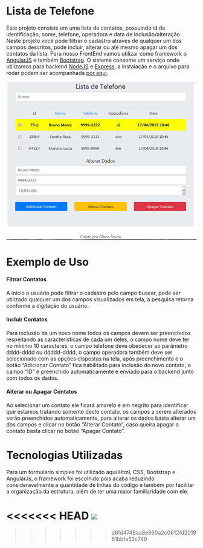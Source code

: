 # Lista de Telefone

 Este projeto consiste em uma lista de contatos, possuindo id de identificação, nome, telefone, operadora e data de inclusão/alteração.
 Neste projeto você pode filtrar o cadastro através de qualquer um dos campos descritos, pode incluir, alterar ou até mesmo apagar um dos contatos da lista. 
 Para nosso FrontEnd vamos utilizar como framework o [AngularJS](https://angularjs.org/) e também [Bootstrap]( https://getbootstrap.com/docs/4.1/getting-started/download/).
 O sistema consome um serviço onde utilizamos para backend [NodeJS](https://nodejs.org/en/download/) e [Express]( https://expressjs.com/pt-br/starter/installing.html), a instalação e o arquivo para rodar podem ser acompanhada [por aqui]( https://github.com/gilsonroberto/testePP/tree/master/backend).
 
![](https://github.com/gilsonroberto/testePP/blob/master/backend/PNG/header.PNG)
 
# Exemplo de Uso

#### Filtrar Contatos
 A início o usuário pode filtrar o cadastro pelo campo buscar, pode ser utilizado qualquer um dos campos visualizados em tela, a pesquisa retorna conforme a digitação do usuário. 
 
#### Incluir Contatos
 Para inclusão de um novo nome todos os campos devem ser preenchidos respeitando as características de cada um deles, o campo nome deve ter no mínimo 10 caracteres, o campo telefone deve obedecer ao parâmetro dddd-dddd ou ddddd-dddd, o campo operadora também deve ser selecionado com as opções dispostas na tela, após preenchimento e o botão “Adicionar Contato” fica habilitado para inclusão do novo contato, o campo “ID” é preenchido automaticamente e enviado para o backend junto com todos os dados.
 
 #### Alterar ou Apagar Contatos
 Ao selecionar um contato ele ficará amarelo e em negrito para identificar que estamos tratando somente deste contato, os campos a serem alterados serão preenchidos automaticamente, para alterar os dados basta alterar um dos campos e clicar no botão “Alterar Contato”, caso queira apagar o contato basta clicar no botão “Apagar Contato”.
 
 # Tecnologias Utilizadas
 
 Para um formulário simples foi utilizado aqui Html, CSS, Bootstrap e AngularJs, o framework foi escolhido pois acaba reduzindo consideravelmente a quantidade de linhas do  código e também por facilitar a organização da estrutura, além de ter uma maior familiaridade com ele.

<<<<<<< HEAD
  ![](www.github.com/gilsonroberto/testePP/blob/master/backend/PNG/header.PNG)
=======

  
>>>>>>> d6fd4748aa8e950a2c0612fd201961bbfe52c749
